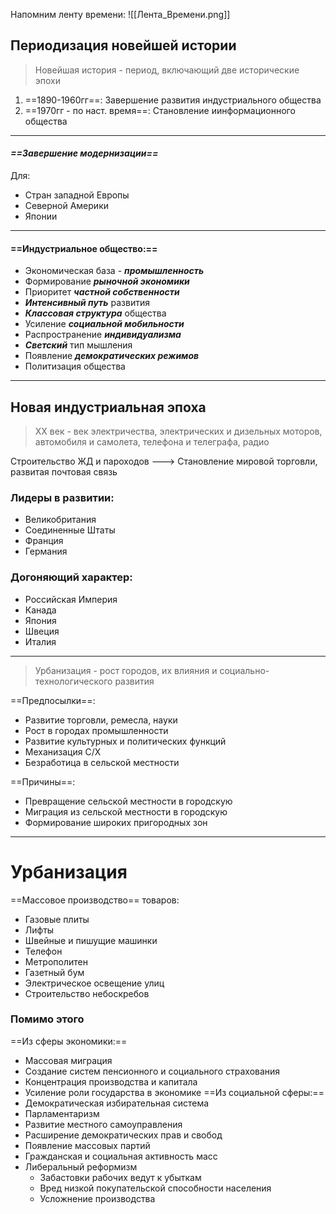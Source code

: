 Напомним ленту времени:
![[Лента_Времени.png]]
## Периодизация новейшей истории
> Новейшая история - период, включающий две исторические эпохи

1. ==1890-1960гг==: Завершение развития индустриального общества
2. ==1970гг - по наст. время==: Становление иинформационного общества
---

#### ***==Завершение модернизации==***
Для:
- Стран западной Европы
- Северной Америки
- Японии

---

#### **==Индустриальное общество:==**
- Экономическая база - ***промышленность***
- Формирование ***рыночной экономики***
- Приоритет ***частной собственности***
- ***Интенсивный путь*** развития
- ***Классовая структура*** общества
- Усиление ***социальной мобильности***
- Распространение ***индивидуализма***
- ***Светский*** тип мышления
- Появление ***демократических режимов***
- Политизация общества

---
## Новая индустриальная эпоха
> XX век - век электричества, электрических и дизельных моторов, автомобиля и самолета, телефона и телеграфа, радио

Строительство ЖД и пароходов ---> Становление мировой торговли, развитая почтовая связь

### Лидеры в развитии:
- Великобритания
- Соединенные Штаты
- Франция
- Германия

### Догоняющий характер:
- Российская Империя
- Канада
- Япония
- Швеция
- Италия

---
> Урбанизация - рост городов, их влияния и социально-технологического развития

==Предпосылки==:
- Развитие торговли, ремесла, науки
- Рост в городах промышленности
- Развитие культурных и политических функций
- Механизация С/Х
- Безработица в сельской местности

==Причины==:
- Превращение сельской местности в городскую
- Миграция из сельской местности в городскую
- Формирование широких пригородных зон

---
# Урбанизация
==Массовое производство== товаров:
- Газовые плиты
- Лифты
- Швейные и пишущие машинки
- Телефон
- Метрополитен
- Газетный бум
- Электрическое освещение улиц
- Строительство небоскребов

### Помимо этого
==Из сферы экономики:==
- Массовая миграция
- Создание систем пенсионного и социального страхования
- Концентрация производства и капитала
- Усиление роли государства в экономике
==Из социальной сферы:==
- Демократическая избирательная система
- Парламентаризм
- Развитие местного самоуправления
- Расширение демократических прав и свобод
- Появление массовых партий
- Гражданская и социальная активность масс
- Либеральный реформизм
	- Забастовки рабочих ведут к убыткам
	- Вред низкой покупательской способности населения
	- Усложнение производства